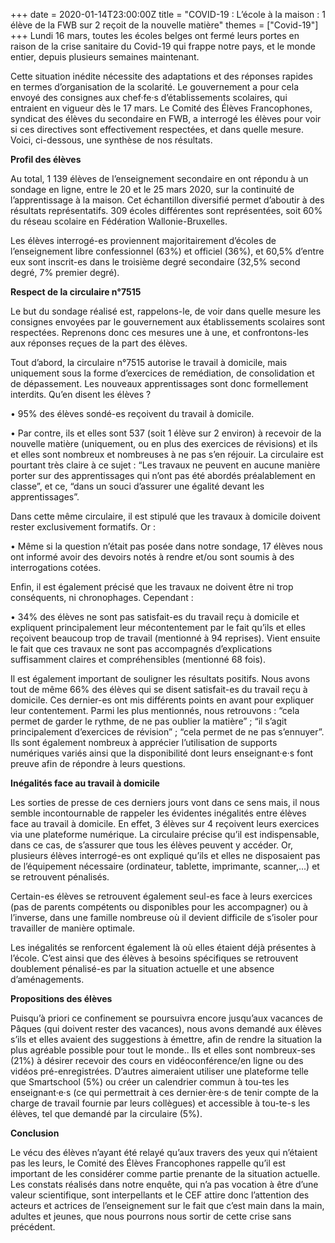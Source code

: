 +++
date = 2020-01-14T23:00:00Z
title = "COVID-19 : L’école à la maison : 1 élève de la FWB sur 2 reçoit de la nouvelle matière"
themes = ["Covid-19"]
+++
Lundi 16 mars, toutes les écoles belges ont fermé leurs portes en raison de la crise sanitaire du Covid-19 qui frappe notre pays, et le monde entier, depuis plusieurs semaines maintenant.

Cette situation inédite nécessite des adaptations et des réponses rapides en termes d’organisation de la scolarité. Le gouvernement a pour cela envoyé des consignes aux chef·fe·s d’établissements scolaires, qui entraient en vigueur dès le 17 mars. Le Comité des Élèves Francophones, syndicat des élèves du secondaire en FWB, a interrogé les élèves pour voir si ces directives sont effectivement respectées, et dans quelle mesure. Voici, ci-dessous, une synthèse de nos résultats.

**Profil des élèves**

Au total, 1 139 élèves de l’enseignement secondaire en ont répondu à un sondage en ligne, entre le 20 et le 25 mars 2020, sur la continuité de l’apprentissage à la maison. Cet échantillon diversifié permet d’aboutir à des résultats représentatifs. 309 écoles différentes sont représentées, soit 60% du réseau scolaire en Fédération Wallonie-Bruxelles.

Les élèves interrogé-es proviennent majoritairement d’écoles de l’enseignement libre confessionnel (63%) et officiel (36%), et 60,5% d’entre eux sont inscrit-es dans le troisième degré secondaire (32,5% second degré, 7% premier degré).

**Respect de la circulaire n°7515**

Le but du sondage réalisé est, rappelons-le, de voir dans quelle mesure les consignes envoyées par le gouvernement aux établissements scolaires sont respectées. Reprenons donc ces mesures une à une, et confrontons-les aux réponses reçues de la part des élèves.

Tout d’abord, la circulaire n°7515 autorise le travail à domicile, mais uniquement sous la forme d’exercices de remédiation, de consolidation et de dépassement. Les nouveaux apprentissages sont donc formellement interdits. Qu’en disent les élèves ?

• 95% des élèves sondé-es reçoivent du travail à domicile.

• Par contre, ils et elles sont 537 (soit 1 élève sur 2 environ) à recevoir de la nouvelle matière (uniquement, ou en plus des exercices de révisions) et ils et elles sont nombreux et nombreuses à ne pas s’en réjouir. La circulaire est pourtant très claire à ce sujet : “Les travaux ne peuvent en aucune manière porter sur des apprentissages qui n’ont pas été abordés préalablement en classe”, et ce, “dans un souci d’assurer une égalité devant les apprentissages”. 

Dans cette même circulaire, il est stipulé que les travaux à domicile doivent rester exclusivement formatifs. Or :

• Même si la question n’était pas posée dans notre sondage, 17 élèves nous ont informé avoir des devoirs notés à rendre et/ou sont soumis à des interrogations cotées. 

Enfin, il est également précisé que les travaux ne doivent être ni trop conséquents, ni chronophages. Cependant :

• 34% des élèves ne sont pas satisfait-es du travail reçu à domicile et expliquent principalement leur mécontentement par le fait qu’ils et elles reçoivent beaucoup trop de travail (mentionné à 94 reprises). Vient ensuite le fait que ces travaux ne sont pas accompagnés d’explications suffisamment claires et compréhensibles (mentionné 68 fois).

Il est également important de souligner les résultats positifs. Nous avons tout de même 66% des élèves qui se disent satisfait-es du travail reçu à domicile. Ces dernier-es ont mis différents points en avant pour expliquer leur contentement. Parmi les plus mentionnés, nous retrouvons : “cela permet de garder le rythme, de ne pas oublier la matière” ; “il s’agit principalement d’exercices de révision” ; “cela permet de ne pas s’ennuyer”. Ils sont également nombreux à apprécier l’utilisation de supports numériques variés ainsi que la disponibilité dont leurs enseignant·e·s font preuve afin de répondre à leurs questions.

**Inégalités face au travail à domicile**

Les sorties de presse de ces derniers jours vont dans ce sens mais, il nous semble incontournable de rappeler les évidentes inégalités entre élèves face au travail à domicile. En effet, 3 élèves sur 4 reçoivent leurs exercices via une plateforme numérique. La circulaire précise qu’il est indispensable, dans ce cas, de s’assurer que tous les élèves peuvent y accéder. Or, plusieurs élèves interrogé-es ont expliqué qu’ils et elles ne disposaient pas de l’équipement nécessaire (ordinateur, tablette, imprimante, scanner,...) et se retrouvent pénalisés.

Certain-es élèves se retrouvent également seul-es face à leurs exercices (pas de parents compétents ou disponibles pour les accompagner) ou à l’inverse, dans une famille nombreuse où il devient difficile de s’isoler pour travailler de manière optimale. 

Les inégalités se renforcent également là où elles étaient déjà présentes à l’école. C’est ainsi que des élèves à besoins spécifiques se retrouvent doublement pénalisé-es par la situation actuelle et une absence d’aménagements.

**Propositions des élèves**

Puisqu’à priori ce confinement se poursuivra encore jusqu’aux vacances de Pâques (qui doivent rester des vacances), nous avons demandé aux élèves s’ils et elles avaient des suggestions à émettre, afin de rendre la situation la plus agréable possible pour tout le monde.. Ils et elles sont nombreux-ses (21%) à désirer recevoir des cours en vidéoconférence/en ligne ou des vidéos pré-enregistrées. D’autres aimeraient utiliser une plateforme telle que Smartschool (5%) ou créer un calendrier commun à tou-tes les enseignant·e·s (ce qui permettrait à ces dernier·ère·s de tenir compte de la charge de travail fournie par leurs collègues) et accessible à tou-te-s les élèves, tel que demandé par la circulaire (5%).

**Conclusion** 

Le vécu des élèves n’ayant été relayé qu’aux travers des yeux qui n’étaient pas les leurs, le Comité des Élèves Francophones rappelle qu’il est important de les considérer comme partie prenante de la situation actuelle. Les constats réalisés dans notre enquête, qui n’a pas vocation à être d’une valeur scientifique, sont interpellants et le CEF attire donc l’attention des acteurs et actrices de l’enseignement sur le fait que c’est main dans la main, adultes et jeunes, que nous pourrons nous sortir de cette crise sans précédent.